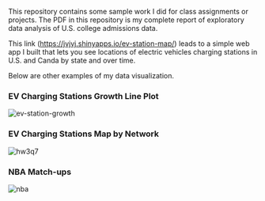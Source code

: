 This repository contains some sample work I did for class assignments or projects. The PDF in this repository is my complete report of exploratory data analysis of U.S. college admissions data.

This link (https://jvjvj.shinyapps.io/ev-station-map/) leads to a simple web app I built that lets you see locations of electric vehicles charging stations in U.S. and Canda by state and over time.

Below are other examples of my data visualization.

### EV Charging Stations Growth Line Plot

![ev-station-growth](https://user-images.githubusercontent.com/116143761/217125412-4f3cd661-83ae-4fc2-9dc4-ac1bc46a5d46.gif)

### EV Charging Stations Map by Network

![hw3q7](https://user-images.githubusercontent.com/116143761/217125584-442dd937-c0bc-449f-a87e-4e6b40e31032.gif)

### NBA Match-ups

![nba](https://user-images.githubusercontent.com/116143761/217125486-089bd95c-5c70-48dd-ac52-9f3c8f2a5466.gif)

